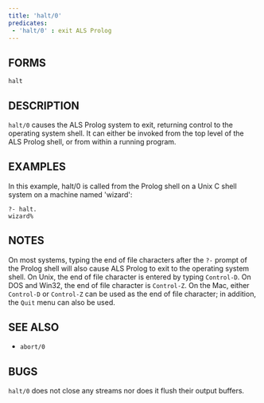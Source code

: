 ```yaml
---
title: 'halt/0'
predicates:
 - 'halt/0' : exit ALS Prolog
---
```


## FORMS
```
halt
```
## DESCRIPTION

`halt/0` causes the ALS Prolog system to exit, returning control to the operating system shell. It can either be invoked from the top level of the ALS Prolog shell, or from within a running program.

## EXAMPLES

In this example, halt/0 is called from the Prolog shell on a Unix C shell system on a machine named 'wizard':

```
?- halt.
wizard%
```
## NOTES

On most systems, typing the end of file characters after the `?-` prompt of the Prolog shell will also cause ALS Prolog to exit to the operating system shell. On Unix, the end of file character is entered by typing `Control-D`. On DOS and Win32, the end of file character is `Control-Z`. On the Mac, either `Control-D` or `Control-Z` can be used as the end of file character; in addition, the `Quit` menu can also be used.

## SEE ALSO

- `abort/0`

## BUGS

`halt/0` does not close any streams nor does it flush their output buffers.


